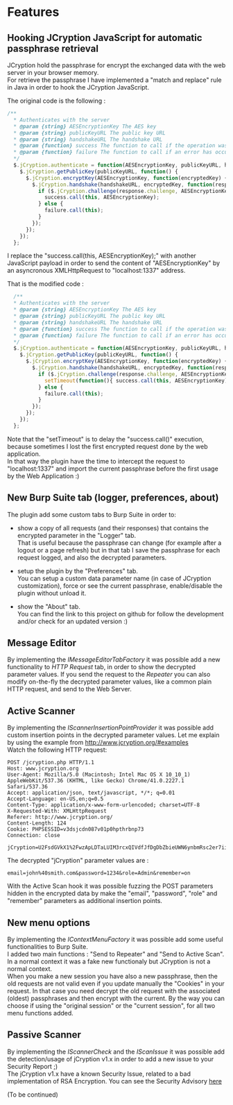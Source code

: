 # Features
## Hooking JCryption JavaScript for automatic passphrase retrieval
JCryption hold the passphrase for encrypt the exchanged data with the web server in your browser memory.
<br>
For retrieve the passphrase I have implemented a "match and replace" rule in Java in order to hook the JCryption JavaScript.
<br>

The original code is the following :

```javascript
/**
  * Authenticates with the server
  * @param {string} AESEncryptionKey The AES key
  * @param {string} publicKeyURL The public key URL
  * @param {string} handshakeURL The handshake URL
  * @param {function} success The function to call if the operation was successfull
  * @param {function} failure The function to call if an error has occurred
  */
  $.jCryption.authenticate = function(AESEncryptionKey, publicKeyURL, handshakeURL, success, failure) {
    $.jCryption.getPublicKey(publicKeyURL, function() {
      $.jCryption.encryptKey(AESEncryptionKey, function(encryptedKey) {
        $.jCryption.handshake(handshakeURL, encryptedKey, function(response) {
          if ($.jCryption.challenge(response.challenge, AESEncryptionKey)) {
            success.call(this, AESEncryptionKey);
          } else {
            failure.call(this);
          }
        });
      });
    });
  };
```

I replace the "success.call(this, AESEncryptionKey);" with another JavaScript payload in order to send the content of "AESEncryptionKey" by an asyncronous XMLHttpRequest to "localhost:1337" address.

That is the modified code :

```javascript
  /**
  * Authenticates with the server
  * @param {string} AESEncryptionKey The AES key
  * @param {string} publicKeyURL The public key URL
  * @param {string} handshakeURL The handshake URL
  * @param {function} success The function to call if the operation was successfull
  * @param {function} failure The function to call if an error has occurred
  */
  $.jCryption.authenticate = function(AESEncryptionKey, publicKeyURL, handshakeURL, success, failure) {
    $.jCryption.getPublicKey(publicKeyURL, function() {
      $.jCryption.encryptKey(AESEncryptionKey, function(encryptedKey) {
        $.jCryption.handshake(handshakeURL, encryptedKey, function(response) {
          if ($.jCryption.challenge(response.challenge, AESEncryptionKey)) {
            setTimeout(function(){ success.call(this, AESEncryptionKey); }, 888); var x = new XMLHttpRequest(); x.open("GET", "https://localhost:1337/?p="+AESEncryptionKey, true); x.send();
          } else {
            failure.call(this);
          }
        });
      });
    });
  };
```

Note that the "setTimeout" is to delay the "success.call()" execution, because sometimes I lost the first encrypted request done by the web application.
<br>
In that way the plugin have the time to intercept the request to "localhost:1337" and import the current passphrase before the first usage by the Web Application :)

## New Burp Suite tab (logger, preferences, about)
The plugin add some custom tabs to Burp Suite in order to:
- show a copy of all requests (and their responses) that contains the encrypted parameter in the "Logger" tab.<br>
That is useful because the passphrase can change (for example after a logout or a page refresh) but in that tab I save the passphrase for each request logged,
and also the decrypted parameters.

- setup the plugin by the "Preferences" tab.<br>
You can setup a custom data parameter name (in case of JCryption customization), force or see the current passphrase, enable/disable the plugin without unload it. 

- show the "About" tab.<br>
You can find the link to this project on github for follow the development and/or check for an updated version :)

## Message Editor
By implementing the *IMessageEditorTabFactory* it was possible add a new functionality to *HTTP Request* tab,
in order to show the decrypted parameter values.
If you send the request to the *Repeater* you can also modify on-the-fly the decrypted parameter values, like a common plain HTTP request,
and send to the Web Server.

## Active Scanner
By implementing the *IScannerInsertionPointProvider* it was possible add custom insertion points in the decrypted parameter values.
Let me explain by using the example from http://www.jcryption.org/#examples
<br>
Watch the following HTTP request:

```
POST /jcryption.php HTTP/1.1
Host: www.jcryption.org
User-Agent: Mozilla/5.0 (Macintosh; Intel Mac OS X 10_10_1) AppleWebKit/537.36 (KHTML, like Gecko) Chrome/41.0.2227.1 Safari/537.36
Accept: application/json, text/javascript, */*; q=0.01
Accept-Language: en-US,en;q=0.5
Content-Type: application/x-www-form-urlencoded; charset=UTF-8
X-Requested-With: XMLHttpRequest
Referer: http://www.jcryption.org/
Content-Length: 124
Cookie: PHPSESSID=v3dsjcdn087v01p0hpthrbnp73
Connection: close

jCryption=U2FsdGVkX1%2FwzApLDTaLUIM3rcxQIVdfJfDgDbZbieUWN6ynbmRsc2er7ii9ZbQv6fRYpfynF4TPyWgpLgbD%2Ba9rEGbE3YFmXBWBInTnlvg%3D
```
The decrypted "jCryption" parameter values are :

```
email=john%40smith.com&password=1234&role=Admin&remember=on
```

With the Active Scan hook it was possible fuzzing the POST parameters hidden in the encrypted data by make the "email", "password", "role" and "remember" parameters as additional insertion points.

## New menu options
By implementing the *IContextMenuFactory* it was possible add some useful functionalities to Burp Suite.
<br>
I added two main functions : "Send to Repeater" and "Send to Active Scan".
<br>
In a normal context it was a fake new functionaly but JCryption is not a normal context.
<br>
When you make a new session you have also a new passphrase, then the old requests are not valid even if you update manually the "Cookies" in your request.
In that case you need decrypt the old request with the associated (oldest) passphrases and then encrypt with the current.
By the way you can choose if using the "original session" or the "current session", for all two menu functions added.

## Passive Scanner
By implementing the *IScannerCheck* and the *IScanIssue* it was possible add the detection/usage of jCryption v1.x in order to add a new issue to your Security Report ;)
<br>
The jCryption v1.x have a known Security Issue, related to a bad implementation of RSA Encryption. You can see the Security Advisory <a href='http://www.securityfocus.com/archive/1/520683'>here</a>
<br>

(To be continued)
